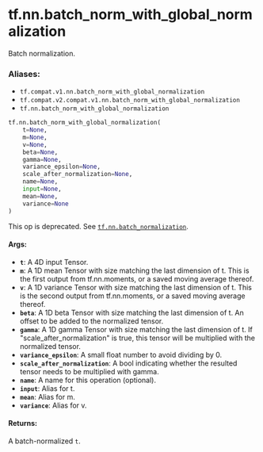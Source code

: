 <div itemscope itemtype="http://developers.google.com/ReferenceObject">
<meta itemprop="name" content="tf.nn.batch_norm_with_global_normalization" />
<meta itemprop="path" content="Stable" />
</div>

# tf.nn.batch_norm_with_global_normalization

Batch normalization.

### Aliases:

* `tf.compat.v1.nn.batch_norm_with_global_normalization`
* `tf.compat.v2.compat.v1.nn.batch_norm_with_global_normalization`
* `tf.nn.batch_norm_with_global_normalization`

``` python
tf.nn.batch_norm_with_global_normalization(
    t=None,
    m=None,
    v=None,
    beta=None,
    gamma=None,
    variance_epsilon=None,
    scale_after_normalization=None,
    name=None,
    input=None,
    mean=None,
    variance=None
)
```

<!-- Placeholder for "Used in" -->

This op is deprecated. See <a href="../../tf/nn/batch_normalization.md"><code>tf.nn.batch_normalization</code></a>.

#### Args:


* <b>`t`</b>: A 4D input Tensor.
* <b>`m`</b>: A 1D mean Tensor with size matching the last dimension of t.
  This is the first output from tf.nn.moments,
  or a saved moving average thereof.
* <b>`v`</b>: A 1D variance Tensor with size matching the last dimension of t.
  This is the second output from tf.nn.moments,
  or a saved moving average thereof.
* <b>`beta`</b>: A 1D beta Tensor with size matching the last dimension of t.
  An offset to be added to the normalized tensor.
* <b>`gamma`</b>: A 1D gamma Tensor with size matching the last dimension of t.
  If "scale_after_normalization" is true, this tensor will be multiplied
  with the normalized tensor.
* <b>`variance_epsilon`</b>: A small float number to avoid dividing by 0.
* <b>`scale_after_normalization`</b>: A bool indicating whether the resulted tensor
  needs to be multiplied with gamma.
* <b>`name`</b>: A name for this operation (optional).
* <b>`input`</b>: Alias for t.
* <b>`mean`</b>: Alias for m.
* <b>`variance`</b>: Alias for v.


#### Returns:

A batch-normalized `t`.
